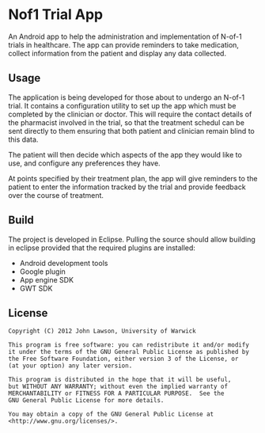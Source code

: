 Nof1 Trial App
===================================

An Android app to help the administration and implementation of N-of-1 trials in 
healthcare. The app can provide reminders to take medication, collect information
from the patient and display any data collected.


Usage
-----

The application is being developed for those about to undergo an N-of-1 trial. 
It contains a configuration utility to set up the app which must be completed by 
the clinician or doctor. This will require the contact details of the pharmacist 
involved in the trial, so that the treatment schedul can be sent directly to them
ensuring that both patient and clinician remain blind to this data.

The patient will then decide which aspects of the app they would like to use, and
configure any preferences they have.

At points specified by their treatment plan, the app will give reminders to the 
patient to enter the information tracked by the trial and provide feedback over 
the course of treatment.


Build
-----

The project is developed in Eclipse. Pulling the source should allow building in 
eclipse provided that the required plugins are installed:

 - Android development tools
 - Google plugin
 - App engine SDK
 - GWT SDK

License
-------
	Copyright (C) 2012 John Lawson, University of Warwick

    This program is free software: you can redistribute it and/or modify
    it under the terms of the GNU General Public License as published by
    the Free Software Foundation, either version 3 of the License, or
    (at your option) any later version.

    This program is distributed in the hope that it will be useful,
    but WITHOUT ANY WARRANTY; without even the implied warranty of
    MERCHANTABILITY or FITNESS FOR A PARTICULAR PURPOSE.  See the
    GNU General Public License for more details.

    You may obtain a copy of the GNU General Public License at 
	<http://www.gnu.org/licenses/>.